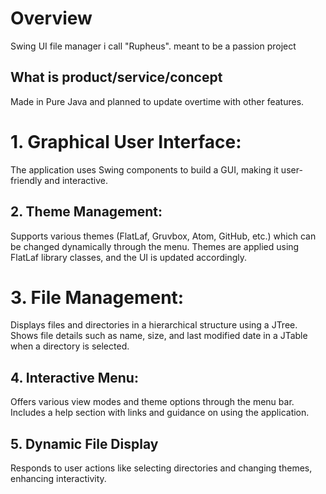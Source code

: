 # Overview

Swing UI file manager i call "Rupheus". meant to be a passion project

## What is product/service/concept
Made in Pure Java and planned to update overtime with other features.

 # 1. Graphical User Interface:
  The application uses Swing components to build a GUI, making it user-friendly and interactive.

## 2. Theme Management:
Supports various themes (FlatLaf, Gruvbox, Atom, GitHub, etc.) which can be changed dynamically through the menu.
Themes are applied using FlatLaf library classes, and the UI is updated accordingly.

# 3. File Management:
Displays files and directories in a hierarchical structure using a JTree.
Shows file details such as name, size, and last modified date in a JTable when a directory is selected.

## 4. Interactive Menu:

 Offers various view modes and theme options through the menu bar.
	   Includes a help section with links and guidance on using the application.

## 5. Dynamic File Display 
    	     
Responds to user actions like selecting directories and changing themes, enhancing interactivity.
